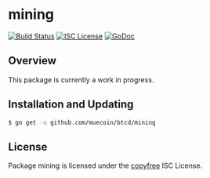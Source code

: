 mining
======

[![Build Status](http://img.shields.io/travis/btcsuite/btcd.svg)](https://travis-ci.org/btcsuite/btcd)
[![ISC License](http://img.shields.io/badge/license-ISC-blue.svg)](http://copyfree.org)
[![GoDoc](https://img.shields.io/badge/godoc-reference-blue.svg)](http://godoc.org/github.com/muecoin/btcd/mining)

## Overview

This package is currently a work in progress.

## Installation and Updating

```bash
$ go get -u github.com/muecoin/btcd/mining
```

## License

Package mining is licensed under the [copyfree](http://copyfree.org) ISC
License.
